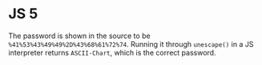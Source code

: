 # JS 5

The password is shown in the source to be `%41%53%43%49%49%2D%43%68%61%72%74`. Running it through `unescape()` in a JS interpreter returns `ASCII-Chart`, which is the correct password.
